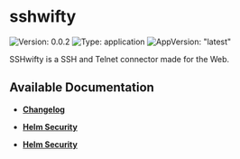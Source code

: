 # sshwifty

![Version: 0.0.2](https://img.shields.io/badge/Version-0.0.2-informational?style=flat-square) ![Type: application](https://img.shields.io/badge/Type-application-informational?style=flat-square) ![AppVersion: "latest"](https://img.shields.io/badge/AppVersion-"latest"-informational?style=flat-square)

SSHwifty is a SSH and Telnet connector made for the Web.

## Available Documentation

- [**Changelog**](CHANGELOG)

- [**Helm Security**](container-security)

- [**Helm Security**](helm-security)

